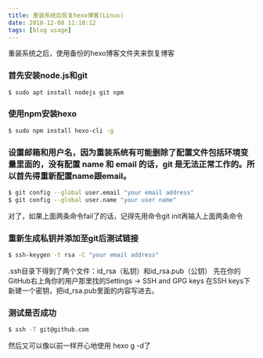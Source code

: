 ```yaml
---
title: 重装系统后恢复hexo博客(Linux)
date: 2018-12-08 11:18:12
tags: [blog usage]
---
```

重装系统之后，使用备份的hexo博客文件夹来恢复博客
<!-- more -->
### 首先安装node.js和git
```bash
$ sudo apt install nodejs git npm
```
### 使用npm安装hexo
```bash
$ sudo npm install hexo-cli -g
```

### 设置邮箱和用户名，因为重装系统有可能删除了配置文件包括环境变量里面的，没有配置 name 和 email 的话，git 是无法正常工作的。所以首先得重新配置name跟email。
```bash
$ git config --global user.email "your email address"
$ git config --global user.name "your user name"
```
对了，如果上面两条命令fail了的话，记得先用命令git init再输入上面两条命令
### 重新生成私钥并添加至git后测试链接
```bash
$ ssh-keygen -t rsa -C "your email address"
```
.ssh目录下得到了两个文件：id_rsa（私钥）和id_rsa.pub（公钥）
先在你的GitHub右上角你的用户那里找的Settings -> SSH and GPG keys
在SSH keys下新建一个密钥，把id_rsa.pub里面的内容写进去。

### 测试是否成功
```bash
$ ssh -T git@github.com
```
然后又可以像以前一样开心地使用 hexo g -d了
